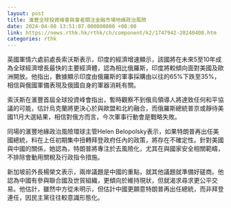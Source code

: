 ```yaml
---
layout: post
title: 滙豐全球投資峰會與會者關注金融市場地緣政治風險
date: 2024-04-08 13:51:07.000000000 +08:00
link: https://news.rthk.hk/rthk/ch/component/k2/1747942-20240408.htm
categories: rthk
---
```


英國軍情六處前處長索沃斯表示，印度的經濟增速顯示，該國將在未來5至10年成為全球經濟增長最快的主要經濟體，認為相比俄羅斯，印度將較傾向面對美國及歐洲開放。他指出，數據顯示印度由俄羅斯的軍事採購由以往的65%下跌至35%，相信與俄國軍備表現及俄國自身的軍器消耗有關。 

索沃斯在滙豐首屆全球投資峰會指出，暫時觀察不到俄烏領導人將達致任何和平協議的可能，估計烏克蘭將更決心於與歐盟和北約融合，而俄羅斯總統普京或靜待美國11月大選結果，相信對俄方而言，今次軍事行動會是戰略失敗。

同場的滙豐地緣政治風險環球主管Helen Belopolsky表示，如果特朗普再出任美國總統，料在上任初期集中扭轉拜登政府任內的政策，將存在不確定性。針對美國與中國的關係，她認為，特朗普將專注於去風險化，尤其在與國家安全相關範疇，不排除會動用關稅及行政指令措施。

新加坡前外長楊榮文表示，兩岸議題是中國的重點，就其他議題就準備好磋商。他認為中國有參與聯合國及世貿組織，更傾向於維持現狀，但就渴求尋求更公平交易。他估計，雖然中方從未明示，但估計中國更願意特朗普再出任總統，而非拜登連任，因民主黨往往較意識形態化。
